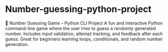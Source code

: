 # Number-guessing-python-project
🎯 Number Guessing Game – Python CLI Project A fun and interactive Python command-line game where the user tries to guess a randomly generated number. Includes input validation, attempt tracking, and feedback after each guess. Great for beginners learning loops, conditionals, and random number generation.
